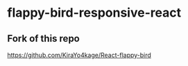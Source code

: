 # flappy-bird-responsive-react

## Fork of this repo
https://github.com/KiraYo4kage/React-flappy-bird